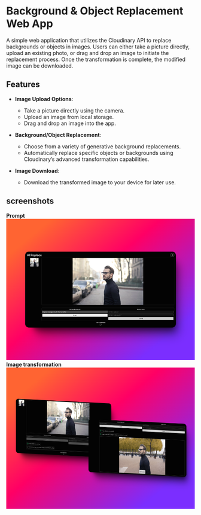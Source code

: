 # Background & Object Replacement Web App

A simple web application that utilizes the Cloudinary API to replace backgrounds or objects in images. Users can either take a picture directly, upload an existing photo, or drag and drop an image to initiate the replacement process. Once the transformation is complete, the modified image can be downloaded.

## Features

- **Image Upload Options**:
    - Take a picture directly using the camera.
    - Upload an image from local storage.
    - Drag and drop an image into the app.

- **Background/Object Replacement**:
    - Choose from a variety of generative background replacements.
    - Automatically replace specific objects or backgrounds using Cloudinary’s advanced transformation capabilities.

- **Image Download**:
    - Download the transformed image to your device for later use.

## screenshots
**Prompt**
![image](/public/front.png)
**Image transformation**
![image](/public/generation.png)